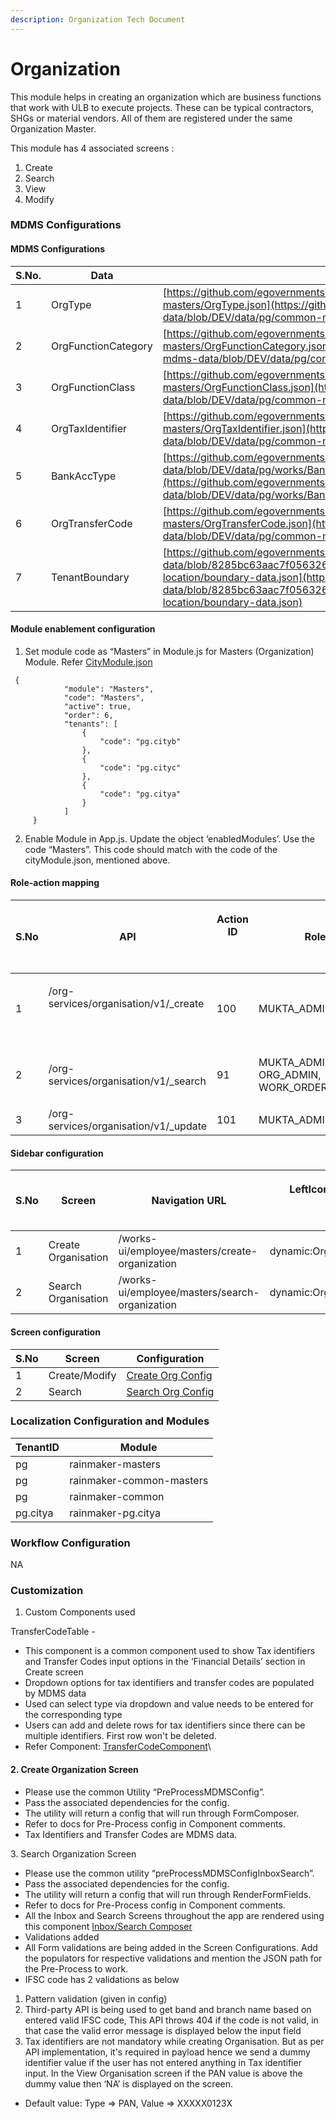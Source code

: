 ```yaml
---
description: Organization Tech Document
---
```


# Organization

This module helps in creating an organization which are business functions that work with ULB to execute projects. These can be typical contractors, SHGs or material vendors. All of them are registered under the same Organization Master.&#x20;



This module has 4 associated screens :&#x20;

1. Create
2. Search
3. View
4. Modify

### MDMS Configurations

#### MDMS Configurations

| S.No. | Data                | MDMS Link                                                                                                                                                                                                                                                                                    |
| ----- | ------------------- | -------------------------------------------------------------------------------------------------------------------------------------------------------------------------------------------------------------------------------------------------------------------------------------------- |
| 1     | OrgType             | [https://github.com/egovernments/works-mdms-data/blob/DEV/data/pg/common-masters/OrgType.json](https://github.com/egovernments/works-mdms-data/blob/DEV/data/pg/common-masters/OrgType.json)                                                                                                 |
| 2     | OrgFunctionCategory | [https://github.com/egovernments/works-mdms-data/blob/DEV/data/pg/common-masters/OrgFunctionCategory.json](https://github.com/egovernments/works-mdms-data/blob/DEV/data/pg/common-masters/OrgFunctionCategory.json)                                                                         |
| 3     | OrgFunctionClass    | [https://github.com/egovernments/works-mdms-data/blob/DEV/data/pg/common-masters/OrgFunctionClass.json](https://github.com/egovernments/works-mdms-data/blob/DEV/data/pg/common-masters/OrgFunctionClass.json)                                                                               |
| 4     | OrgTaxIdentifier    | [https://github.com/egovernments/works-mdms-data/blob/DEV/data/pg/common-masters/OrgTaxIdentifier.json](https://github.com/egovernments/works-mdms-data/blob/DEV/data/pg/common-masters/OrgTaxIdentifier.json)                                                                               |
| 5     | BankAccType         | [https://github.com/egovernments/works-mdms-data/blob/DEV/data/pg/works/BankAccType.json](https://github.com/egovernments/works-mdms-data/blob/DEV/data/pg/works/BankAccType.json)                                                                                                           |
| 6     | OrgTransferCode     | [https://github.com/egovernments/works-mdms-data/blob/DEV/data/pg/common-masters/OrgTransferCode.json](https://github.com/egovernments/works-mdms-data/blob/DEV/data/pg/common-masters/OrgTransferCode.json)                                                                                 |
| 7     | TenantBoundary      | [https://github.com/egovernments/works-mdms-data/blob/8285bc63aac7f056326165897ac18918520c9723/data/pg/citya/egov-location/boundary-data.json](https://github.com/egovernments/works-mdms-data/blob/8285bc63aac7f056326165897ac18918520c9723/data/pg/citya/egov-location/boundary-data.json) |

#### Module enablement configuration&#x20;

1. Set module code as “Masters” in Module.js for Masters (Organization) Module. Refer [CityModule.json](https://github.com/egovernments/works-mdms-data/blob/481752ba70aa29d235967d8ba6080685d897324a/data/pg/tenant/citymodule.json)

```
 {
            "module": "Masters",
            "code": "Masters",
            "active": true,
            "order": 6,
            "tenants": [
                {
                    "code": "pg.cityb"
                },
                {
                    "code": "pg.cityc"
                },
                {
                    "code": "pg.citya"
                }
            ]
     }

```

2. Enable Module in App.js. Update the object ‘enabledModules’. Use the code “Masters”. This code should match with the code of the cityModule.json, mentioned above.

#### Role-action mapping



| S.No | API                                                     | <p>Action ID</p><p><br></p> | Roles                                                |
| ---- | ------------------------------------------------------- | --------------------------- | ---------------------------------------------------- |
| 1    | <p>/org-services/organisation/v1/_create</p><p><br></p> | 100                         | MUKTA\_ADMIN                                         |
| 2    | /org-services/organisation/v1/\_search                  | 91                          | <p>MUKTA_ADMIN,<br>ORG_ADMIN, WORK_ORDER_CREATOR</p> |
| 3    | /org-services/organisation/v1/\_update                  | 101                         | MUKTA\_ADMIN                                         |

#### Sidebar configuration&#x20;



| S.No | Screen              | Navigation URL                                 | <p>LeftIcon Updates</p><p><br></p> | Roles        |
| ---- | ------------------- | ---------------------------------------------- | ---------------------------------- | ------------ |
| 1    | Create Organisation | /works-ui/employee/masters/create-organization | dynamic:OrganisationIcon           | MUKTA\_ADMIN |
| 2    | Search Organisation | /works-ui/employee/masters/search-organization | dynamic:OrganisationIcon           | MUKTA\_ADMIN |

#### Screen configuration&#x20;

| S.No | Screen        | Configuration                                                                                                                           |
| ---- | ------------- | --------------------------------------------------------------------------------------------------------------------------------------- |
| 1    | Create/Modify | [Create Org Config](https://github.com/egovernments/works-mdms-data/blob/DEV/data/pg/commonMuktaUiConfig/CreateOrganizationConfig.json) |
| 2    | Search        | [Search Org Config](https://github.com/egovernments/works-mdms-data/blob/DEV/data/pg/commonMuktaUiConfig/SearchOrganisationConfig.json) |

### Localization Configuration and Modules

| TenantID | Module                   |
| -------- | ------------------------ |
| pg       | rainmaker-masters        |
| pg       | rainmaker-common-masters |
| pg       | rainmaker-common         |
| pg.citya | rainmaker-pg.citya       |

### &#x20;Workflow Configuration

NA

### Customization

1. Custom Components used

&#x20;     TransferCodeTable -

* This component is a common component used to show Tax identifiers and     Transfer Codes input options in the ‘Financial Details’ section in Create screen
* Dropdown options for tax identifiers and transfer codes are populated by MDMS data
* Used can select type via dropdown and value needs to be entered for the corresponding type
* Users can add and delete rows for tax identifiers since there can be multiple identifiers. First row won't be deleted.
* Refer Component: [TransferCodeComponent](https://github.com/egovernments/DIGIT-Works/blob/master/frontend/micro-ui/web/micro-ui-internals/packages/modules/Masters/src/components/TransferCodeTable.js)\


#### 2. Create Organization Screen

* Please use the common Utility “PreProcessMDMSConfig”.&#x20;
* Pass the associated dependencies for the config.
* The utility will return a config that will run through FormComposer.
* Refer to docs for Pre-Process config in Component comments.
* Tax Identifiers and Transfer Codes are MDMS data.&#x20;

3\. Search Organization Screen

* Please use the common utility “preProcessMDMSConfigInboxSearch”.
* Pass the associated dependencies for the config.
* The utility will return a config that will run through RenderFormFields.
* Refer to docs for Pre-Process config in Component comments.
* All the Inbox and Search Screens throughout the app are rendered using this component [Inbox/Search Composer](https://github.com/egovernments/DIGIT-Works/blob/c2a234bb4b21f0e54ca9664ee3e99d72ce871168/frontend/micro-ui/web/micro-ui-internals/packages/react-components/src/hoc/InboxSearchComposer.js)
* Validations added
* All Form validations are being added in the Screen Configurations. Add the populators for respective validations and mention the JSON path for the Pre-Process to work.
* IFSC code has 2 validations as below

1. Pattern validation (given in config)
2. Third-party API is being used to get band and branch name based on entered valid IFSC code, This API throws 404 if the code is not valid, in that case the valid error message is displayed below the input field
3. Tax identifiers are not mandatory while creating Organisation. But as per API implementation, it's required in payload hence we send a dummy identifier value if the user has not entered anything in Tax identifier input. In the View Organisation screen if the PAN value is above the dummy value then ‘NA’ is displayed on the screen.

* Default value: Type => PAN, Value => XXXXX0123X
